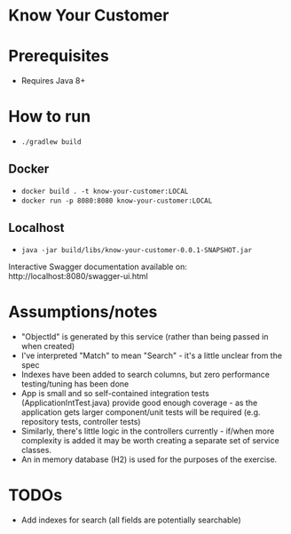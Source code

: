 Know Your Customer
==================

# Prerequisites

* Requires Java 8+


# How to run

* `./gradlew build`

## Docker
* `docker build . -t know-your-customer:LOCAL`
* `docker run -p 8080:8080 know-your-customer:LOCAL`

## Localhost

* `java -jar build/libs/know-your-customer-0.0.1-SNAPSHOT.jar`

Interactive Swagger documentation available on: http://localhost:8080/swagger-ui.html

# Assumptions/notes

* "ObjectId" is generated by this service (rather than being passed in when created)
* I've interpreted "Match" to mean "Search" - it's a little unclear from the spec
* Indexes have been added to search columns, but zero performance testing/tuning has been done
* App is small and so self-contained integration tests (ApplicationIntTest.java) provide good enough coverage - as the application
gets larger component/unit tests will be required (e.g. repository tests, controller tests)
* Similarly, there's little logic in the controllers currently - if/when more complexity is added it may be worth creating a
separate set of service classes. 
* An in memory database (H2) is used for the purposes of the exercise.

# TODOs

* Add indexes for search (all fields are potentially searchable)
